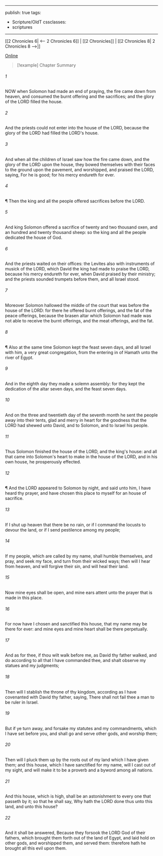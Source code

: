 

---
publish: true
tags:
  - Scripture/OldT
cssclasses:
  - scriptures
---
[[2 Chronicles 6| <-- 2 Chronicles 6]] | [[2 Chronicles]] | [[2 Chronicles 8| 2 Chronicles 8 -->]]

[Online](https://churchofjesuschrist.org/study/scriptures/ot/2-chr/7?lang=eng)

>[!example] Chapter Summary
>
###### 1
NOW when Solomon had made an end of praying, the fire came down from heaven, and consumed the burnt offering and the sacrifices; and the glory of the LORD filled the house.
###### 2
And the priests could not enter into the house of the LORD, because the glory of the LORD had filled the LORD's house.
###### 3
And when all the children of Israel saw how the fire came down, and the glory of the LORD upon the house, they bowed themselves with their faces to the ground upon the pavement, and worshipped, and praised the LORD, saying, For he is good; for his mercy endureth for ever.
###### 4
¶ Then the king and all the people offered sacrifices before the LORD.
###### 5
And king Solomon offered a sacrifice of twenty and two thousand oxen, and an hundred and twenty thousand sheep: so the king and all the people dedicated the house of God.
###### 6
And the priests waited on their offices: the Levites also with instruments of musick of the LORD, which David the king had made to praise the LORD, because his mercy endureth for ever, when David praised by their ministry; and the priests sounded trumpets before them, and all Israel stood.
###### 7
Moreover Solomon hallowed the middle of the court that was before the house of the LORD: for there he offered burnt offerings, and the fat of the peace offerings, because the brasen altar which Solomon had made was not able to receive the burnt offerings, and the meat offerings, and the fat.
###### 8
¶ Also at the same time Solomon kept the feast seven days, and all Israel with him, a very great congregation, from the entering in of Hamath unto the river of Egypt.
###### 9
And in the eighth day they made a solemn assembly: for they kept the dedication of the altar seven days, and the feast seven days.
###### 10
And on the three and twentieth day of the seventh month he sent the people away into their tents, glad and merry in heart for the goodness that the LORD had shewed unto David, and to Solomon, and to Israel his people.
###### 11
Thus Solomon finished the house of the LORD, and the king's house: and all that came into Solomon's heart to make in the house of the LORD, and in his own house, he prosperously effected.
###### 12
¶ And the LORD appeared to Solomon by night, and said unto him, I have heard thy prayer, and have chosen this place to myself for an house of sacrifice.
###### 13
If I shut up heaven that there be no rain, or if I command the locusts to devour the land, or if I send pestilence among my people;
###### 14
If my people, which are called by my name, shall humble themselves, and pray, and seek my face, and turn from their wicked ways; then will I hear from heaven, and will forgive their sin, and will heal their land.
###### 15
Now mine eyes shall be open, and mine ears attent unto the prayer that is made in this place.
###### 16
For now have I chosen and sanctified this house, that my name may be there for ever: and mine eyes and mine heart shall be there perpetually.
###### 17
And as for thee, if thou wilt walk before me, as David thy father walked, and do according to all that I have commanded thee, and shalt observe my statues and my judgments;
###### 18
Then will I stablish the throne of thy kingdom, according as I have covenanted with David thy father, saying, There shall not fail thee a man to be ruler in Israel.
###### 19
But if ye turn away, and forsake my statutes and my commandments, which I have set before you, and shall go and serve other gods, and worship them;
###### 20
Then will I pluck them up by the roots out of my land which I have given them; and this house, which I have sanctified for my name, will I cast out of my sight, and will make it to be a proverb and a byword among all nations.
###### 21
And this house, which is high, shall be an astonishment to every one that passeth by it; so that he shall say, Why hath the LORD done thus unto this land, and unto this house?
###### 22
And it shall be answered, Because they forsook the LORD God of their fathers, which brought them forth out of the land of Egypt, and laid hold on other gods, and worshipped them, and served them: therefore hath he brought all this evil upon them.



